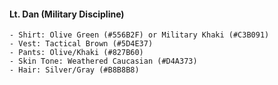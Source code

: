 #### Lt. Dan (Military Discipline)
```
- Shirt: Olive Green (#556B2F) or Military Khaki (#C3B091)
- Vest: Tactical Brown (#5D4E37)
- Pants: Olive/Khaki (#827B60)
- Skin Tone: Weathered Caucasian (#D4A373)
- Hair: Silver/Gray (#B8B8B8)
```
